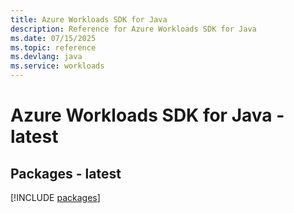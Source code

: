 ```yaml
---
title: Azure Workloads SDK for Java
description: Reference for Azure Workloads SDK for Java
ms.date: 07/15/2025
ms.topic: reference
ms.devlang: java
ms.service: workloads
---
```

# Azure Workloads SDK for Java - latest
## Packages - latest
[!INCLUDE [packages](workloads-index.md)]